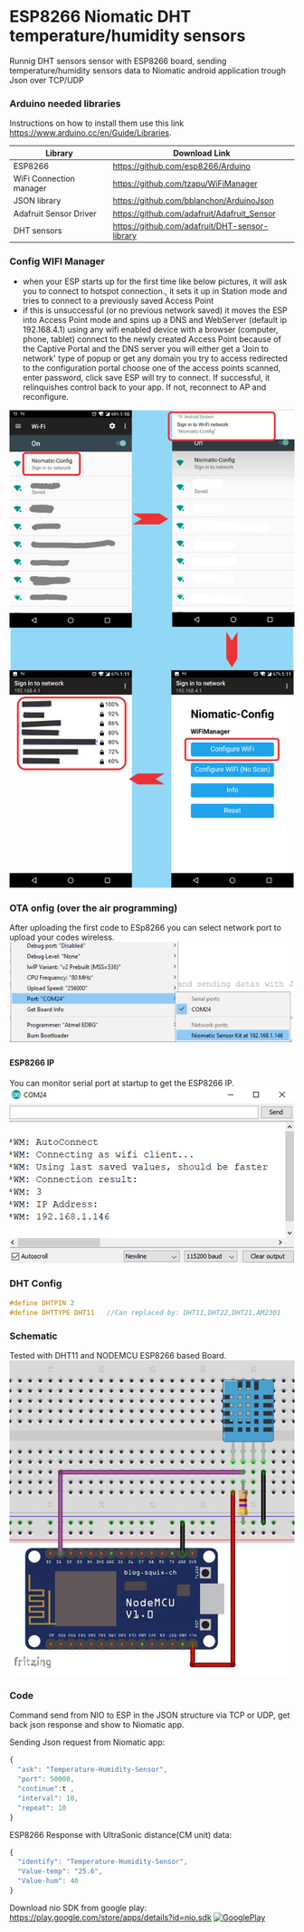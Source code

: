 # ESP8266 Niomatic DHT temperature/humidity sensors
Runnig DHT sensors sensor with ESP8266 board, sending temperature/humidity sensors data to Niomatic android application trough Json over TCP/UDP

### Arduino needed libraries
Instructions on how to install them use this link https://www.arduino.cc/en/Guide/Libraries.

| Library | Download Link |
| ------ | ------ |
| ESP8266 | https://github.com/esp8266/Arduino |
| WiFi Connection manager | https://github.com/tzapu/WiFiManager |
| JSON library | https://github.com/bblanchon/ArduinoJson |
|  Adafruit Sensor Driver | https://github.com/adafruit/Adafruit_Sensor |
| DHT sensors | https://github.com/adafruit/DHT-sensor-library |


### Config WIFI Manager
* when your ESP starts up for the first time like below pictures, it will ask you to connect to hotspot connection., it sets it up in Station mode and tries to connect to a previously saved Access Point
* if this is unsuccessful (or no previous network saved) it moves the ESP into Access Point mode and spins up a DNS and WebServer (default ip 192.168.4.1)
using any wifi enabled device with a browser (computer, phone, tablet) connect to the newly created Access Point
because of the Captive Portal and the DNS server you will either get a 'Join to network' type of popup or get any domain you try to access redirected to the configuration portal
choose one of the access points scanned, enter password, click save
ESP will try to connect. If successful, it relinquishes control back to your app. If not, reconnect to AP and reconfigure.

![alt text](https://github.com/Niomatic/DesignKit/blob/design-stage/Arduino%20Codes/ESP8266-NIO-UltraSonic/Schematic/Guide.png?raw=true)


### OTA onfig (over the air programming)
After uploading the first code to ESp8266 you can select network port to upload your codes wireless.
![alt text](https://github.com/Niomatic/DesignKit/blob/design-stage/Arduino%20Codes/ESP8266-NIO-UltraSonic/Schematic/OTA_port.png?raw=true)

#### ESP8266 IP
You can monitor serial port at startup to get the ESP8266 IP.
![alt text](https://github.com/Niomatic/DesignKit/blob/design-stage/Arduino%20Codes/ESP8266-NIO-UltraSonic/Schematic/IP.png?raw=true)

### DHT Config
```C
#define DHTPIN 2 
#define DHTTYPE DHT11   //Can replaced by: DHT11,DHT22,DHT21,AM2301
```

### Schematic
Tested with DHT11 and NODEMCU ESP8266 based Board.
![alt text](https://github.com/Niomatic/DesignKit/raw/design-stage/Arduino%20Codes/ESP8266-NIO-DHT11/Schemtaic/Schematic.jpg?raw=true)

### Code 

Command send from NIO to ESP in the JSON structure via TCP or UDP, get back json response and show to Niomatic app.

Sending Json request from Niomatic app:
```javascript
{
  "ask": "Temperature-Humidity-Sensor",
  "port": 50000,
  "continue":t ,
  "interval": 10, 
  "repeat": 10
}
```

ESP8266 Response with UltraSonic distance(CM unit) data:
```javascript
{
  "identify": "Temperature-Humidity-Sensor",
  "Value-temp": "25.6",
  "Value-hum": 40
}
```



Download nio SDK from google play:
https://play.google.com/store/apps/details?id=nio.sdk
[![GooglePlay](https://play.google.com/intl/en_us/badges/images/generic/en_badge_web_generic.png)](https://play.google.com/store/apps/details?id=nio.sdk&utm_source=Github&utm_campaign=example&pcampaignid=Github)
